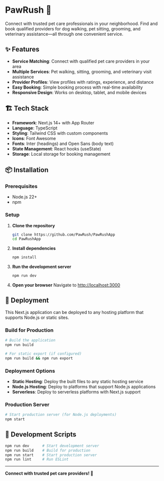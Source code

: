 # PawRush 🐾

Connect with trusted pet care professionals in your neighborhood. Find and book qualified providers for dog walking, pet sitting, grooming, and veterinary assistance—all through one convenient service.

## ✨ Features

- **Service Matching**: Connect with qualified pet care providers in your area
- **Multiple Services**: Pet walking, sitting, grooming, and veterinary visit assistance
- **Provider Profiles**: View profiles with ratings, experience, and distance
- **Easy Booking**: Simple booking process with real-time availability
- **Responsive Design**: Works on desktop, tablet, and mobile devices

## 🏗️ Tech Stack

- **Framework**: Next.js 14+ with App Router
- **Language**: TypeScript
- **Styling**: Tailwind CSS with custom components
- **Icons**: Font Awesome
- **Fonts**: Inter (headings) and Open Sans (body text)
- **State Management**: React hooks (useState)
- **Storage**: Local storage for booking management

## 📦 Installation

### Prerequisites

- Node.js 22+ 
- npm

### Setup

1. **Clone the repository**
   ```bash
   git clone https://github.com/PawRush/PawRushApp
   cd PawRushApp
   ```

2. **Install dependencies**
   ```bash
   npm install
   ```

3. **Run the development server**
   ```bash
   npm run dev
   ```

4. **Open your browser**
   Navigate to [http://localhost:3000](http://localhost:3000)


## 🚀 Deployment

This Next.js application can be deployed to any hosting platform that supports Node.js or static sites.

### Build for Production

```bash
# Build the application
npm run build

# For static export (if configured)
npm run build && npm run export
```

### Deployment Options

- **Static Hosting**: Deploy the built files to any static hosting service
- **Node.js Hosting**: Deploy to platforms that support Node.js applications
- **Serverless**: Deploy to serverless platforms with Next.js support

### Production Server

```bash
# Start production server (for Node.js deployments)
npm start
```

## 🔧 Development Scripts

```bash
npm run dev      # Start development server
npm run build    # Build for production
npm run start    # Start production server
npm run lint     # Run ESLint
```

---

**Connect with trusted pet care providers! 🐾**